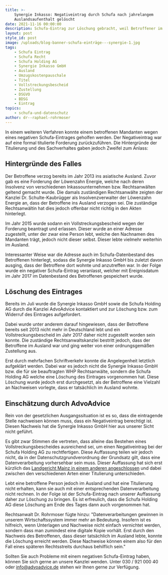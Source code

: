 ```yaml
---
title: >-
    Synergie Inkasso: Negativeintrag durch Schufa nach jahrelangem
    Auslandsaufenthalt gelöscht
date: 2021-11-16 00:00:00
description: Schufa-Eintrag zur Löschung gebracht, weil Betroffener im Ausland lebte.
layout: post
style_id: post
image: /uploads/blog-banner-schufa-einträge---synergie-1.jpg
tags:
    - Schufa Eintrag
    - Schufa Recht
    - Schufa Holding AG
    - Synergie Inkasso GmbH
    - Ausland
    - Umzugskostenpauschale
    - Titel
    - Vollstreckungsbescheid
    - Zustellung
    - DSGVO
    - BDSG
    - Eintrag
topics:
    - schufa-und-datenschutz
author: dr--raphael-rohrmoser
---
```

In einem weiteren Verfahren konnte einem betroffenen Mandanten wegen eines negativen Schufa-Eintrages geholfen werden. Der Negativeintrag war auf eine formal titulierte Forderung zurückzuführen. Die Hintergründe der Titulierung und des Sachverhaltes gaben jedoch Zweifel zum Anlass:

## **Hintergründe des Falles**

Der Betroffene verzog bereits im Jahr 2013 ins asiatische Ausland. Zuvor gab es eine Forderung der Löwenzahn Energie, welche nach deren Insolvenz von verschiedenen Inkassounternehmen bzw. Rechtsanwälten geltend gemacht wurde. Die damals zuständigen Rechtsanwälte zeigten der Kanzlei Dr. Schulte-Kaubrügger als Insolvenzverwalter der Löwenzahn Energie an, dass der Betroffene ins Ausland verzogen sei. Die zuständige Rechtsanwältin hat dies jedoch offenbar nicht richtig in den Akten hinterlegt.

Im Jahr 2015 wurde sodann ein Vollstreckungsbescheid wegen der Forderung beantragt und erlassen. Dieser wurde an einer Adresse zugestellt, unter der zwar eine Person lebt, welche den Nachnamen des Mandanten trägt, jedoch nicht dieser selbst. Dieser lebte vielmehr weiterhin im Ausland.

Interessanter Weise war die Adresse auch im Schufa-Datenbestand des Betroffenen hinterlegt, sodass die Synergie Inkasso GmbH bis zuletzt davon ausging, dass der Betroffene dort wohnte und anzutreffen war. In der Folge wurde ein negativer Schufa-Eintrag veranlasst, welcher mit Ereignisdatum im Jahr 2017 im Datenbestand des Betroffenen gespeichert wurde.

## **Löschung des Eintrages**

Bereits im Juli wurde die Synergie Inkasso GmbH sowie die Schufa Holding AG durch die Kanzlei AdvoAdvice kontaktiert und zur Löschung bzw. zum Widerruf des Eintrages aufgefordert.

Dabei wurde unter anderem darauf hingewiesen, dass der Betroffene bereits seit 2013 nicht mehr in Deutschland lebt und ein Vollstreckungsbescheid im Jahr 2017 daher nicht zugestellt worden sein konnte. Die zuständige Rechtsanwaltskanzlei bestritt jedoch, dass der Betroffene im Ausland war und ging weiter von einer ordnungsgemä&szlig;en Zustellung aus.

Erst durch mehrfachen Schriftverkehr konnte die Angelegenheit letztlich aufgeklärt werden. Dabei war es jedoch nicht die Synergie Inkasso GmbH bzw. die für sie beauftragten WHP Rechtsanwälte, sondern die Schufa Holding AG welche eine Löschung des Eintrages vorgenommen hat. Diese Löschung wurde jedoch erst durchgesetzt, als der Betroffene eine Vielzahl an Nachweisen vorlegte, dass er tatsächlich im Ausland wohnte.

## **Einschätzung durch AdvoAdvice**

Rein von der gesetzlichen Ausgangssituation ist es so, dass die eintragende Stelle nachweisen können muss, dass ein Negativeintrag berechtigt ist. Diesen Nachweis hat die Synergie Inkasso GmbH hier aus unserer Sicht nicht geführt.

Es gibt zwar Stimmen die vertreten, dass alleine das Bestehen eines Vollstreckungsbescheides ausreichend sei, um einen Negativeintrag bei der Schufa Holding AG zu rechtfertigen. Diese Auffassung teilen wir jedoch nicht, da in der Datenschutzgrundverordnung der Grundsatz gilt, dass eine Datenverarbeitung vorhersehbar sein muss. Dieser Auffassung hat sich erst kürzlich das [Landgericht Mainz in einem anderen angeschlossen](https://advoadvice.de/blog/landgericht-mainz-inkassofirma-muss-5-000-euro-schadensersatz-wegen-schufa-eintrag-zahlen/)&nbsp;und dabei zwischen den verschiedenen Arten einer Titulierung unterschieden.

Lebt eine betroffene Person jedoch im Ausland und hat eine Titulierung nicht erhalten, kann sie auch mit einer entsprechenden Datenverarbeitung nicht rechnen. In der Folge ist der Schufa-Eintrag nach unserer Auffassung daher zur Löschung zu bringen. Es ist erfreulich, dass die Schufa Holding AG diese Löschung am Ende des Tages dann auch vorgenommen hat.

Rechtsanwalt Dr. Rohrmoser fügte hinzu: "Datenverarbeitungen gewinnen in unserem Wirtschaftssystem immer mehr an Bedeutung. Insofern ist es hilfreich, wenn Unterlagen und Nachweise nicht einfach vernichtet werden, sondern dass man zumindest eine digitale Kopie vorhält. Erst durch den Nachweis des Betroffenen, dass dieser tatsächlich im Ausland lebte, konnte die Löschung erreicht werden. Diese Nachweise können einem also für den Fall eines späteren Rechtsstreits durchaus behilflich sein."

Sollten Sie auch Probleme mit einem negativen Schufa-Eintrag haben, können Sie sich gerne an unsere Kanzlei wenden. Unter 030 / 921 000 40 oder info@advoadvice.de stehen wir Ihnen gerne zur Verfügung.
